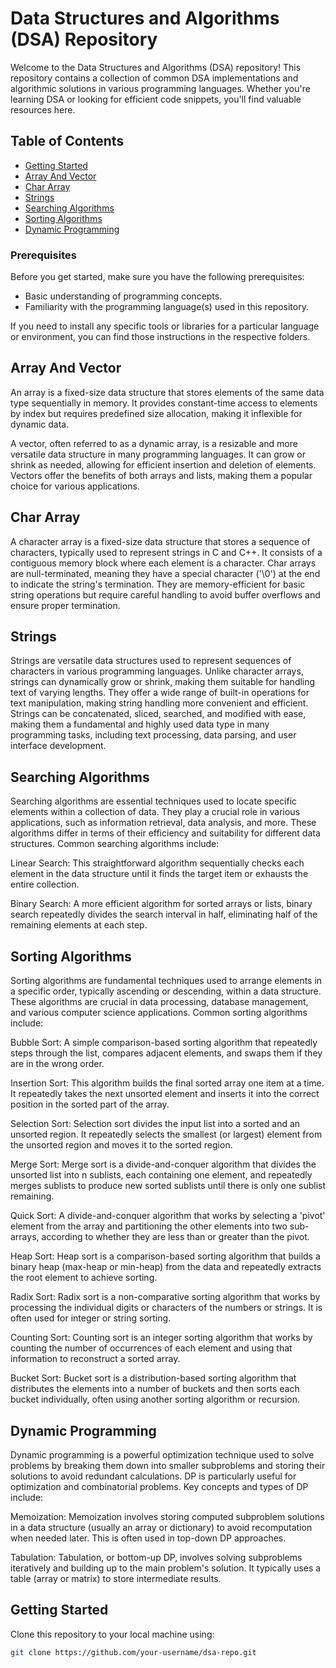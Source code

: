 # Data Structures and Algorithms (DSA) Repository

Welcome to the Data Structures and Algorithms (DSA) repository! This repository contains a collection of common DSA implementations and algorithmic solutions in various programming languages. Whether you're learning DSA or looking for efficient code snippets, you'll find valuable resources here.

## Table of Contents  
- [Getting Started](#getting-started)
- [Array And Vector](#array-and-Vector)
- [Char Array](#Char-array)
- [Strings](#strings)
- [Searching Algorithms](#searching-algorithms)
- [Sorting Algorithms](#sorting-algorithms)
- [Dynamic Programming](#dynamic-programming)

### Prerequisites

Before you get started, make sure you have the following prerequisites:

- Basic understanding of programming concepts.
- Familiarity with the programming language(s) used in this repository.

If you need to install any specific tools or libraries for a particular language or environment, you can find those instructions in the respective folders.

## Array And Vector

An array is a fixed-size data structure that stores elements of the same data type sequentially in memory. It provides constant-time access to elements by index but requires predefined size allocation, making it inflexible for dynamic data.

A vector, often referred to as a dynamic array, is a resizable and more versatile data structure in many programming languages. It can grow or shrink as needed, allowing for efficient insertion and deletion of elements. Vectors offer the benefits of both arrays and lists, making them a popular choice for various applications.

## Char Array
A character array is a fixed-size data structure that stores a sequence of characters, typically used to represent strings in C and C++. It consists of a contiguous memory block where each element is a character. Char arrays are null-terminated, meaning they have a special character ('\0') at the end to indicate the string's termination. They are memory-efficient for basic string operations but require careful handling to avoid buffer overflows and ensure proper termination.


## Strings
Strings are versatile data structures used to represent sequences of characters in various programming languages. Unlike character arrays, strings can dynamically grow or shrink, making them suitable for handling text of varying lengths. They offer a wide range of built-in operations for text manipulation, making string handling more convenient and efficient. Strings can be concatenated, sliced, searched, and modified with ease, making them a fundamental and highly used data type in many programming tasks, including text processing, data parsing, and user interface development.

## Searching Algorithms
Searching algorithms are essential techniques used to locate specific elements within a collection of data. They play a crucial role in various applications, such as information retrieval, data analysis, and more. These algorithms differ in terms of their efficiency and suitability for different data structures. Common searching algorithms include:

Linear Search: This straightforward algorithm sequentially checks each element in the data structure until it finds the target item or exhausts the entire collection.

Binary Search: A more efficient algorithm for sorted arrays or lists, binary search repeatedly divides the search interval in half, eliminating half of the remaining elements at each step.

## Sorting Algorithms 
Sorting algorithms are fundamental techniques used to arrange elements in a specific order, typically ascending or descending, within a data structure. These algorithms are crucial in data processing, database management, and various computer science applications. Common sorting algorithms include:

Bubble Sort: A simple comparison-based sorting algorithm that repeatedly steps through the list, compares adjacent elements, and swaps them if they are in the wrong order.

Insertion Sort: This algorithm builds the final sorted array one item at a time. It repeatedly takes the next unsorted element and inserts it into the correct position in the sorted part of the array.

Selection Sort: Selection sort divides the input list into a sorted and an unsorted region. It repeatedly selects the smallest (or largest) element from the unsorted region and moves it to the sorted region.

Merge Sort: Merge sort is a divide-and-conquer algorithm that divides the unsorted list into n sublists, each containing one element, and repeatedly merges sublists to produce new sorted sublists until there is only one sublist remaining.

Quick Sort: A divide-and-conquer algorithm that works by selecting a 'pivot' element from the array and partitioning the other elements into two sub-arrays, according to whether they are less than or greater than the pivot.

Heap Sort: Heap sort is a comparison-based sorting algorithm that builds a binary heap (max-heap or min-heap) from the data and repeatedly extracts the root element to achieve sorting.

Radix Sort: Radix sort is a non-comparative sorting algorithm that works by processing the individual digits or characters of the numbers or strings. It is often used for integer or string sorting.

Counting Sort: Counting sort is an integer sorting algorithm that works by counting the number of occurrences of each element and using that information to reconstruct a sorted array.

Bucket Sort: Bucket sort is a distribution-based sorting algorithm that distributes the elements into a number of buckets and then sorts each bucket individually, often using another sorting algorithm or recursion.


## Dynamic Programming
Dynamic programming is a powerful optimization technique used to solve problems by breaking them down into smaller subproblems and storing their solutions to avoid redundant calculations. DP is particularly useful for optimization and combinatorial problems. Key concepts and types of DP include:

Memoization: Memoization involves storing computed subproblem solutions in a data structure (usually an array or dictionary) to avoid recomputation when needed later. This is often used in top-down DP approaches.

Tabulation: Tabulation, or bottom-up DP, involves solving subproblems iteratively and building up to the main problem's solution. It typically uses a table (array or matrix) to store intermediate results.




## Getting Started

Clone this repository to your local machine using:

```bash
git clone https://github.com/your-username/dsa-repo.git
